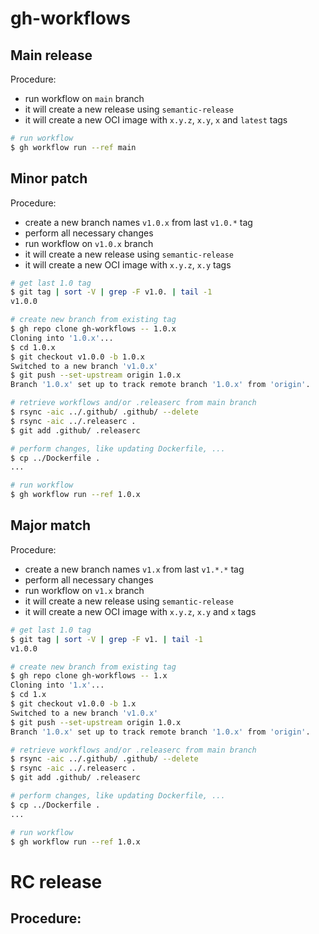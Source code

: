 # gh-workflows

## Main release

Procedure:
- run workflow on `main` branch
- it will create a new release using `semantic-release`
- it will create a new OCI image with `x.y.z`, `x.y`, `x` and `latest` tags

```sh
# run workflow
$ gh workflow run --ref main
```

## Minor patch

Procedure:
- create a new branch names `v1.0.x` from last `v1.0.*` tag
- perform all necessary changes
- run workflow on `v1.0.x` branch
- it will create a new release using `semantic-release`
- it will create a new OCI image with `x.y.z`, `x.y` tags

```sh
# get last 1.0 tag
$ git tag | sort -V | grep -F v1.0. | tail -1
v1.0.0

# create new branch from existing tag
$ gh repo clone gh-workflows -- 1.0.x
Cloning into '1.0.x'...
$ cd 1.0.x
$ git checkout v1.0.0 -b 1.0.x
Switched to a new branch 'v1.0.x'
$ git push --set-upstream origin 1.0.x
Branch '1.0.x' set up to track remote branch '1.0.x' from 'origin'.

# retrieve workflows and/or .releaserc from main branch
$ rsync -aic ../.github/ .github/ --delete
$ rsync -aic ../.releaserc .
$ git add .github/ .releaserc 

# perform changes, like updating Dockerfile, ...
$ cp ../Dockerfile .
...

# run workflow
$ gh workflow run --ref 1.0.x
```

## Major match

Procedure:
- create a new branch names `v1.x` from last `v1.*.*` tag
- perform all necessary changes
- run workflow on `v1.x` branch
- it will create a new release using `semantic-release`
- it will create a new OCI image with `x.y.z`, `x.y` and `x` tags

```sh
# get last 1.0 tag
$ git tag | sort -V | grep -F v1. | tail -1
v1.0.0

# create new branch from existing tag
$ gh repo clone gh-workflows -- 1.x
Cloning into '1.x'...
$ cd 1.x
$ git checkout v1.0.0 -b 1.x
Switched to a new branch 'v1.0.x'
$ git push --set-upstream origin 1.0.x
Branch '1.0.x' set up to track remote branch '1.0.x' from 'origin'.

# retrieve workflows and/or .releaserc from main branch
$ rsync -aic ../.github/ .github/ --delete
$ rsync -aic ../.releaserc .
$ git add .github/ .releaserc 

# perform changes, like updating Dockerfile, ...
$ cp ../Dockerfile .
...

# run workflow
$ gh workflow run --ref 1.0.x
```

# RC release

Procedure:
- 
